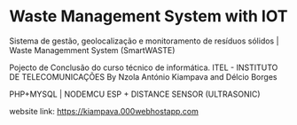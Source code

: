 # Waste Management System with IOT
Sistema de gestão, geolocalização e monitoramento de resíduos sólidos | Waste Managemment System (SmartWASTE)


Pojecto de Conclusão do curso técnico de informática.
ITEL - INSTITUTO DE TELECOMUNICAÇÕES
By Nzola António Kiampava and Délcio Borges

PHP+MYSQL | NODEMCU ESP + DISTANCE SENSOR (ULTRASONIC)


website link:
https://kiampava.000webhostapp.com
